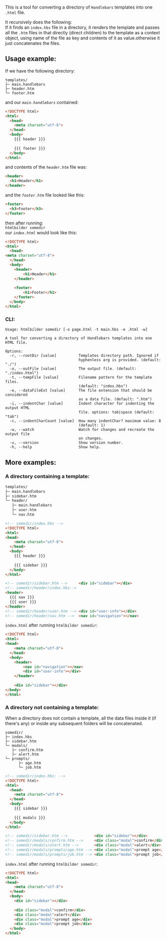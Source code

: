 This is a tool for converting a directory of `Handlebars` templates into one `.html` file.

It recursively does the following:  
If it finds an `index.hbs` file in a directory, it renders the template and passes all the `.htm` files in that directly (direct children) to the template as a context object, using name of the file as key and contents of it as value.otherwise it just concatenates the files.

## Usage example:
If we have the following directory:
```
templates/
├─ main.handlebars
├─ header.htm
└─ footer.htm
```
and our *`main.handlebars`* contained:
```html
<!DOCTYPE html>
<html>
  <head>
    <meta charset="utf-8">
  </head>
  <body>
    {{{ header }}}
    
    {{{ footer }}}
  </body>
</html>
```

and contents of the *`header.htm`* file was:
```html
<header>
  <h1>Header</h1>
</header>
```

and the *`footer.htm`* file looked like this:
```html
<footer>
  <h3>Footer</h3>
</footer>
```
then after running:  
`htmlbilder somedir`  
our *`index.html`* would look like this:
```html
<!DOCTYPE html>
<html>
  <head>
<meta charset="utf-8">
  </head>
  <body>
    <header>
		<h1>Header</h1>
    </header>
    
    <footer>
		<h1>Footer</h1>
	</footer>
  </body>
</html>
```
### CLI:
```
Usage: htmlbilder somedir [-o page.html -t main.hbs -e .html -w]

A tool for converting a directory of Handlebars templates into one HTML file.

Options:
  -r, --rootDir [value]          Templates directory path. Ignored if
                                 hyphenless arg is provided. (default: "./")
  -o, --outFile [value]          The output file. (default: "./index.html")
  -t, --tempFile [value]         Filename pattern for the template files.
                                 (default: "index.hbs")
  -e, --dataFileExt [value]      The file extension that should be considered
                                 as a data file. (default: ".htm")
  -i, --indentChar [value]       Indent character for indenting the output HTML
                                 file. options: tab|space (default: "tab")
  -c, --indentCharCount [value]  How many indentChar? maximum value: 8
                                 (default: 1)
  -w, --watch                    Watch for changes and recreate the output file
                                 on changes.
  -v, --version                  Show version number.
  -h, --help                     Show help.
```
## More examples:
### A directory containing a template:
```html
templates/
├─ main.handlebars
├─ sidebar.htm
└─ header/
   ├─ main.handlebars
   ├─ user.htm
   └─ nav.htm
```
```html
<!-- somedir/index.hbs -->
<!DOCTYPE html>
<html>
<head>
    <meta charset="utf-8">
  </head>
  <body>
	{{{ header }}}
	
    {{{ sidebar }}}
  </body>
</html>

<!-- somedir/sidebar.htm -->     <div id="sidebar"></div>
<!-- somedir/header/index.hbs-->
<header>
  {{{ nav }}}
  {{{ user }}}
</header>
<!-- somedir/header/user.htm --> <div id="user-info"></div>
<!-- somedir/header/nav.htm -->  <nav id="navigation"></nav>
```

`index.html` after running `htmlbilder somedir`:
```html
<!DOCTYPE html>
<html>
<head>
    <meta charset="utf-8">
  </head>
  <body>
    <header>
		<nav id="navigation"></nav>
		<div id="user-info"></div>
    </header>
    
    <div id="sidebar"></div>
</body>
</html>
```
### A directory not containing a template:
When a directory does not contain a template, all the data files inside it (if there's any) or inside any subsequent folders will be concatenated.
```
somedir/
├─ index.hbs
├─ sidebar.htm
└─ modals/
   ├─ confirm.htm
   ├─ alert.htm
└─ prompts/
      ├─ age.htm
      └─ job.htm
```
```html
<!-- somedir/index.hbs: --> 
<!DOCTYPE html>
<html>
  <head>
    <meta charset="utf-8">
  </head>
  <body>
	{{{ sidebar }}}
	
    {{{ modals }}}
  </body>
</html>

<!-- somedir/sidebar.htm -->            <div id="sidebar"></div>
<!-- somedir/modals/confirm.htm -->     <div class="modal">confirm</div>
<!-- somedir/modals/alert.htm -->       <div class="modal">alert</div>
<!-- somedir/modals/prompts/age.htm --> <div class="modal">prompt age</div>
<!-- somedir/modals/prompts/job.htm --> <div class="modal">prompt job</div>
```

`index.html` after running `htmlbilder somedir`:
```html
<!DOCTYPE html>
<html>
<head>
    <meta charset="utf-8">
  </head>
  <body>
    <div id="sidebar"></div>
    
	<div class="modal">confirm</div>
    <div class="modal">alert</div>
    <div class="modal">prompt age</div>
    <div class="modal">prompt job</div>
  </body>
</html>
```